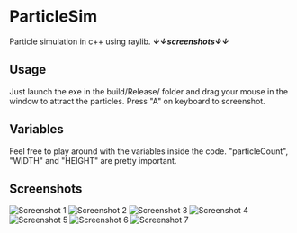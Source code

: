 # ParticleSim
Particle simulation in c++ using raylib. ***↓↓screenshots↓↓***

## Usage
Just launch the exe in the build/Release/ folder and drag your mouse in the window to attract the particles. Press "A" on keyboard to screenshot.

## Variables
Feel free to play around with the variables inside the code.
"particleCount", "WIDTH" and "HEIGHT" are pretty important.

## Screenshots
![Screenshot 1](https://raw.githubusercontent.com/0xIrakli/ParticleSim/master/build/Release/8.png?raw=true])
![Screenshot 2](https://raw.githubusercontent.com/0xIrakli/ParticleSim/master/build/Release/3.png?raw=true])
![Screenshot 3](https://raw.githubusercontent.com/0xIrakli/ParticleSim/master/build/Release/6.png?raw=true])
![Screenshot 4](https://raw.githubusercontent.com/0xIrakli/ParticleSim/master/build/Release/4.png?raw=true])
![Screenshot 5](https://raw.githubusercontent.com/0xIrakli/ParticleSim/master/build/Release/5.png?raw=true])
![Screenshot 6](https://raw.githubusercontent.com/0xIrakli/ParticleSim/master/build/Release/2.png?raw=true])
![Screenshot 7](https://raw.githubusercontent.com/0xIrakli/ParticleSim/master/build/Release/7.png?raw=true])
